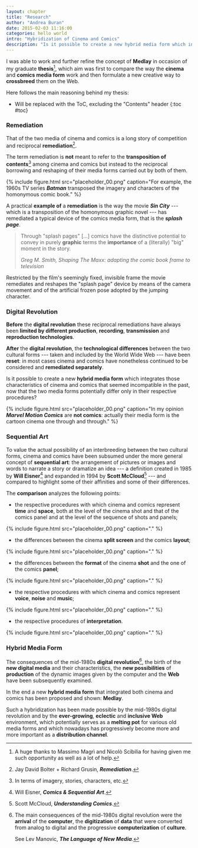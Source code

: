 ```yaml
---
layout: chapter
title: "Research"
author: "Andrea Buran"
date: 2015-02-03 11:16:00
categories: hello world
intro: "Hybridization of Cinema and Comics"
description: "Is it possible to create a new hybrid media form which integrates those characteristics of cinema and comics that seemed incompatible in the past, now that the two media forms potentially differ only in their respective procedures?"
---
```


I was able to work and further refine the concept of **Medlay** in occasion of my graduate **thesis**[^thanks], which aim was first to compare the way the **cinema** and **comics media form** work and then formulate a new creative way to **crossbreed** them on the Web.

Here follows the main reasoning behind my thesis:

+ Will be replaced with the ToC, excluding the "Contents" header
{:toc #toc}

### Remediation

That of the two media of cinema and comics is a long story of competition and reciprocal **remediation**[^remediation].

The term remediation is **not** meant to refer to the **transposition of contents**[^transposition] among cinema and comics but instead to the reciprocal borrowing and reshaping of their media forms carried out by both of them.

{% include figure.html src="placeholder_00.png" caption="For example, the 1960s TV series ***Batman*** transposed the imagery and characters of the homonymous comic book." %}

A practical **example of** a **remediation** is the way the movie ***Sin City*** --- which is a transposition of the homonymous graphic novel --- has remediated a typical device of the comics media form, that is the ***splash page***.

> Through "splash pages" [...] comics have the distinctive potential to convey in purely **graphic** terms the **importance** of a (literally) "big" moment in the story.
>
> <cite class="source">Greg M. Smith, *Shaping The Maxx: adapting the comic book frame to television*</cite>

Restricted by the <quote>film's seemingly fixed, invisible frame</quote> the movie remediates and reshapes the "splash page" device by means of the camera movement and of the artificial frozen pose adopted by the jumping character.

### Digital Revolution

**Before** the **digital revolution** these reciprocal remediations have always been **limited by different production**, **recording**, **transmission** and **reproduction technologies**.

**After** the **digital revolution**, the **technological differences** between the two cultural forms --- taken and included by the World Wide Web --- have been **reset**: in most cases cinema and comics have nonetheless continued to be considered and **remediated separately**.

Is it possible to create a new **hybrid media form** which integrates those characteristics of cinema and comics that seemed incompatible in the past, now that the two media forms potentially differ only in their respective procedures?

{% include figure.html src="placeholder_00.png" caption="In my opinion ***Marvel Motion Comics*** are **not comics**: actually their media form is the cartoon cinema one through and through." %}

### Sequential Art

To value the actual possibility of an interbreeding between the two cultural forms, cinema and comics have been subsumed under the more general concept of **sequential art**: <quote>the arrangement of pictures or images and words to narrate a story or dramatize an idea</quote> --- a definition created in 1985 by **Will Eisner**[^source-1] and expanded in 1994 by **Scott McCloud**[^source-2] --- and compared to highlight some of their affinities and some of their differences.

The **comparison** analyzes the following points:

+ the respective procedures with which cinema and comics represent **time** and **space**, both at the level of the cinema shot and that of the comics panel and at the level of the sequence of shots and panels;

{% include figure.html src="placeholder_00.png" caption="." %}

+ the differences between the cinema **split screen** and the comics **layout**;

{% include figure.html src="placeholder_00.png" caption="." %}

+ the differences between the **format** of the cinema **shot** and the one of the comics **panel**;

{% include figure.html src="placeholder_00.png" caption="." %}

+ the respective procedures with which cinema and comics represent **voice**, **noise** and **music**;

{% include figure.html src="placeholder_00.png" caption="." %}

+ the respective procedures of **interpretation**.

{% include figure.html src="placeholder_00.png" caption="." %}

### Hybrid Media Form

The consequences of the mid-1980s **digital revolution**[^digital-revolution], the birth of the **new digital media** and their characteristics, the **new possibilities** of **production** of the dynamic images given by the computer and the **Web** have been subsequently examined.

In the end a new **hybrid media form** that integrated both cinema and comics has been proposed and shown: **Medlay**.

Such a hybridization has been made possible by the mid-1980s digital revolution and by the **ever-growing**, **eclectic** and **inclusive Web** environment, which potentially serves as a **melting pot** for various old media forms and which nowadays has progressively become more and more important as a **distribution channel**.





[^thanks]: A huge thanks to Massimo Magrì and Nicolò Scibilia for having given me such opportunity as well as a lot of help.

[^remediation]: Jay David Bolter + Richard Grusin, ***Remediation***.

[^transposition]: In terms of imagery, stories, characters, etc.

[^source-1]: Will Eisner, ***Comics & Sequential Art***.

[^source-2]: Scott McCloud, ***Understanding Comics***.

[^digital-revolution]: The main consequences of the mid-1980s digital revolution were the **arrival** of the **computer**, the **digitization** of **data** that were converted from analog to digital and the progressive **computerization** of **culture**. 

    See Lev Manovic, ***The Language of New Media***.